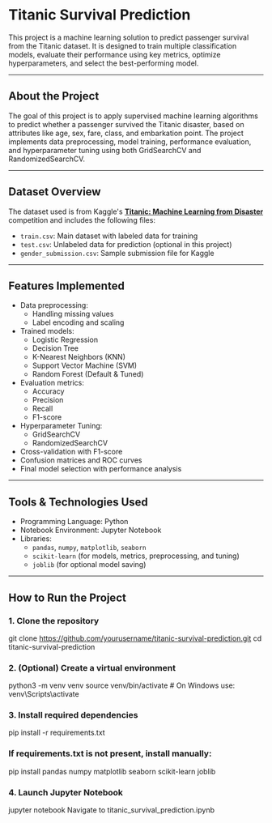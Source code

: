 # Titanic Survival Prediction

This project is a machine learning solution to predict passenger survival from the Titanic dataset. It is designed to train multiple classification models, evaluate their performance using key metrics, optimize hyperparameters, and select the best-performing model.

---

## About the Project

The goal of this project is to apply supervised machine learning algorithms to predict whether a passenger survived the Titanic disaster, based on attributes like age, sex, fare, class, and embarkation point. The project implements data preprocessing, model training, performance evaluation, and hyperparameter tuning using both GridSearchCV and RandomizedSearchCV.

---

## Dataset Overview

The dataset used is from Kaggle's **[Titanic: Machine Learning from Disaster](https://www.kaggle.com/competitions/titanic)** competition and includes the following files:

- `train.csv`: Main dataset with labeled data for training
- `test.csv`: Unlabeled data for prediction (optional in this project)
- `gender_submission.csv`: Sample submission file for Kaggle

---

## Features Implemented

- Data preprocessing:
  - Handling missing values
  - Label encoding and scaling
- Trained models:
  - Logistic Regression
  - Decision Tree
  - K-Nearest Neighbors (KNN)
  - Support Vector Machine (SVM)
  - Random Forest (Default & Tuned)
- Evaluation metrics:
  - Accuracy
  - Precision
  - Recall
  - F1-score
- Hyperparameter Tuning:
  - GridSearchCV
  - RandomizedSearchCV
- Cross-validation with F1-score
- Confusion matrices and ROC curves
- Final model selection with performance analysis

---

## Tools & Technologies Used

- Programming Language: Python
- Notebook Environment: Jupyter Notebook
- Libraries:
  - `pandas`, `numpy`, `matplotlib`, `seaborn`
  - `scikit-learn` (for models, metrics, preprocessing, and tuning)
  - `joblib` (for optional model saving)

---

## How to Run the Project

### 1. Clone the repository
git clone https://github.com/yourusername/titanic-survival-prediction.git
cd titanic-survival-prediction

### 2. (Optional) Create a virtual environment
python3 -m venv venv
source venv/bin/activate   # On Windows use: venv\Scripts\activate

### 3. Install required dependencies
pip install -r requirements.txt

### If requirements.txt is not present, install manually:
pip install pandas numpy matplotlib seaborn scikit-learn joblib

### 4. Launch Jupyter Notebook
jupyter notebook
Navigate to titanic_survival_prediction.ipynb
